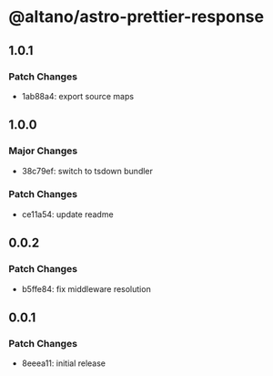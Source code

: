 # @altano/astro-prettier-response

## 1.0.1

### Patch Changes

- 1ab88a4: export source maps

## 1.0.0

### Major Changes

- 38c79ef: switch to tsdown bundler

### Patch Changes

- ce11a54: update readme

## 0.0.2

### Patch Changes

- b5ffe84: fix middleware resolution

## 0.0.1

### Patch Changes

- 8eeea11: initial release
